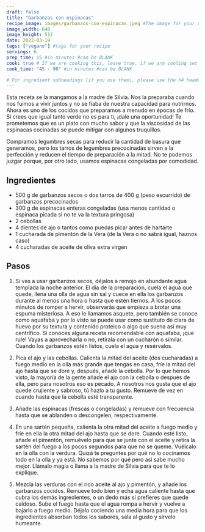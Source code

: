```yaml
---
draft: false
title: "Garbanzos con espinacas"
recipe_image: images/garbanzos-con-espinacas.jpeg #The image for your recipe
image_width: 640
image_height: 512
date: 2022-03-19
tags: ["vegano"] #tags for your recipe
servings: 6
prep_time: 15 #in minutes #can be BLANK
cook: true # If we are cooking this, leave true, if we are cooling set to false
cook_time: "45 - 90" #in minutes #can be BLANK

# For ingredient subheadings (if you use them), please use the h4 header.  For print view I have those elements targeted
---
```


Esta receta se la mangamos a la madre de Silvia. Nos la preparaba cuando nos fuimos a vivir juntos y no se fiaba de nuestra capacidad para nutrirnos. Ahora es uno de los cocidos que preparamos a menudo en épocas de frío. Si crees que igual tanto verde no es para ti, ¡dale una oportunidad! Te prometemos que es un plato con mucho sabor y que la viscosidad de las espinacas cocinadas se puede mitigar con algunos truquillos.

Compramos legumbres secas para reducir la cantidad de basura que generamos, pero los tarros de legumbres precocinadas sirven a la perfección y reducen el tiempo de preparación a la mitad. No te podemos juzgar porque, por otro lado, usamos espinacas congeladas por comodidad.


## Ingredientes

- 500 g de garbanzos secos o dos tarros de 400 g (peso escurrido) de garbanzos precocinados
- 300 g de espinacas enteras congeladas (usa menos cantidad o espinaca picada si no te va la textura pringosa)
- 2 cebollas
- 4 dientes de ajo o tantos como puedas picar antes de hartarte
- 1 cucharada de pimentón de la Vera (de la Vera o no sabrá igual, haznos caso)
- 4 cucharadas de aceite de oliva extra virgen


## Pasos

1. Si vas a usar garbanzos secos, déjalos a remojo en abundante agua templada la noche anterior. El día de la preparación, cuela el agua que quede, llena una olla de agua sin sal y cuece en ella los garbanzos durante al menos una hora o hasta que estén tiernos. A los pocos minutos de romper a hervir, observarás que empieza a brotar una espuma misteriosa. A eso le llamamos asquete, pero también se conoce como aquafaba y por lo visto se puede usar como sustituto de clara de huevo por su textura y contenido proteico o algo que suena así muy centrífico. Si conoces alguna receta recomendable con aquafaba, ¡que rule! Vayas a aprovecharla o no, retírala con un cucharón o similar. Cuando los garbanzos estén listos, cuela el agua y resérvalos.

2. Pica el ajo y las cebollas. Calienta la mitad del aceite (dos cucharadas) a fuego medio en la olla más grande que tengas en casa, fríe la mitad del ajo hasta que se dore y, después, añade la cebolla. Por lo que hemos visto, la mayoría de la gente añade el ajo con la cebolla o después de ella, pero para nosotros eso es pecado. A nosotros nos gusta que el ajo quede crujiente y sabroso, tú hazlo a tu gusto. Remueve de vez en cuando hasta que la cebolla esté transparente.

3. Añade las espinacas (frescas o congeladas) y remueve con frecuencia hasta que se ablanden o descongelen, respectivamente.

4. En una sartén pequeña, calienta la otra mitad del aceite a fuego medio y fríe en ella la otra mitad del ajo hasta que se dore. Cuando esté listo, añade el pimentón, remuévelo para que se junte con el aceite y retira la sartén del fuego a los pocos segundos para que no se queme. Vuélcalo en la olla con la verdura. Quizá te preguntes por qué no lo cocinamos todo en la olla y ya está. No sabemos por qué pero así sabe mucho mejor. Llámalo magia o llama a la madre de Silvia para que te lo explique.

5. Mezcla las verduras con el rico aceite al ajo y pimentón, y añade los garbanzos cocidos. Remueve todo bien y echa agua caliente hasta que cubra los demás ingredientes, o un dedo más si prefieres que quede caldoso. Sube el fuego hasta que el agua rompa a hervir y vuelve a bajarlo a fuego medio. Déjalo cociendo una media hora para que los ingredientes absorban todos los sabores, sala al gusto y sírvelo humeante.
